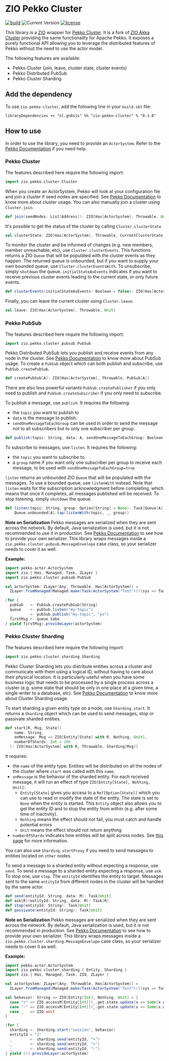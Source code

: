 # ZIO Pekko Cluster

[![build](https://github.com/Philippus/zio-pekko-cluster/workflows/build/badge.svg)](https://github.com/Philippus/zio-pekko-cluster/actions/workflows/scala.yml?query=workflow%3Abuild+branch%3Aseries1.x)
![Current Version](https://img.shields.io/badge/version-0.1.0-brightgreen.svg?style=flat "0.1.0")
[![license](https://img.shields.io/badge/license-Apache%202.0-blue.svg?style=flat "Apache 2.0")](LICENSE)

This library is a [ZIO](https://github.com/zio/zio) wrapper for [Pekko Cluster](https://pekko.apache.org/docs/pekko/current/index-cluster.html).
It is a fork of [ZIO Akka Cluster](https://github.com/zio/zio-akka-cluster) providing the same functionality for Apache Pekko.
It exposes a purely functional API allowing you to leverage the distributed features of Pekko without the need to use the actor model.

The following features are available:
- Pekko Cluster (join, leave, cluster state, cluster events)
- Pekko Distributed PubSub
- Pekko Cluster Sharding

## Add the dependency

To use `zio-pekko-cluster`, add the following line in your `build.sbt` file:

```
libraryDependencies += "nl.gn0s1s" %% "zio-pekko-cluster" % "0.1.0"
```

## How to use

In order to use the library, you need to provide an `ActorSystem`. Refer to the [Pekko Documentation](https://pekko.apache.org/docs/pekko/current/general/actor-systems.html) if you need help.

### Pekko Cluster

The features described here require the following import:
```scala
import zio.pekko.cluster.Cluster
```

When you create an ActorSystem, Pekko will look at your configuration file and join a cluster if seed nodes are specified.
See [Pekko Documentation](https://pekko.apache.org/docs/pekko/current/cluster-usage.html) to know more about cluster usage.
You can also manually join a cluster using `Cluster.join`.

```scala
def join(seedNodes: List[Address]): ZIO[Has[ActorSystem], Throwable, Unit]
```

It's possible to get the status of the cluster by calling `Cluster.clusterState`

```scala
val clusterState: ZIO[Has[ActorSystem], Throwable, CurrentClusterState]
```

To monitor the cluster and be informed of changes (e.g. new members, member unreachable, etc), use `Cluster.clusterEvents`.
This functions returns a ZIO `Queue` that will be populated with the cluster events as they happen.
The returned queue is unbounded, but if you want to supply your own bounded queue, use `Cluster.clusterEventsWith`.
To unsubscribe, simply `shutdown` the queue.
`initialStateAsEvents` indicates if you want to receive previous cluster events leading to the current state, or only future events.

```scala
def clusterEvents(initialStateAsEvents: Boolean = false): ZIO[Has[ActorSystem], Throwable, Queue[ClusterDomainEvent]]
```

Finally, you can leave the current cluster using `Cluster.leave`.

```scala
val leave: ZIO[Has[ActorSystem], Throwable, Unit]
```

### Pekko PubSub

The features described here require the following import:
```scala
import zio.pekko.cluster.pubsub.PubSub
```

Pekko Distributed PubSub lets you publish and receive events from any node in the cluster.
See [Pekko Documentation](https://pekko.apache.org/docs/pekko/current/distributed-pub-sub.html) to know more about PubSub usage.
To create a `PubSub` object which can both publish and subscribe, use `PubSub.createPubSub`.

```scala
def createPubSub[A]: ZIO[Has[ActorSystem], Throwable, PubSub[A]]
```

There are also less powerful variants `PubSub.createPublisher` if you only need to publish and `PubSub.createSubscriber` if you only need to subscribe.

To publish a message, use `publish`. It requires the following:
- the `topic` you want to publish to
- `data` is the message to publish.
- `sendOneMessageToEachGroup` can be used in order to send the message not to all subscribers but to only one subscriber per group.

```scala
def publish(topic: String, data: A, sendOneMessageToEachGroup: Boolean = false): Task[Unit]
```

To subscribe to messages, use `listen`.  It requires the following:
- the `topic` you want to subscribe to.
- a `group` name if you want only one subscriber per group to receive each message, to be used with `sendOneMessageToEachGroup=true`

`listen` returns an unbounded ZIO `Queue` that will be populated with the messages. To use a bounded queue, use `listenWith` instead.
Note that `listen` waits for the subscription acknowledgment before completing, which means that once it completes, all messages published will be received.
To stop listening, simply `shutdown` the queue.

```scala
def listen(topic: String, group: Option[String] = None): Task[Queue[A]] =
    Queue.unbounded[A].tap(listenWith(topic, _, group))
```

**Note on Serialization**
Pekko messages are serialized when they are sent across the network. By default, Java serialization is used, but it is not recommended to use it in production.
See [Pekko Documentation](https://pekko.apache.org/docs/pekko/current/serialization.html) to see how to provide your own serializer.
This library wraps messages inside a `zio.pekko.cluster.pubsub.MessageEnvelope` case class, so your serializer needs to cover it as well.

**Example:**

```scala
import pekko.actor.ActorSystem
import zio.{ Has, Managed, Task, ZLayer }
import zio.pekko.cluster.pubsub.PubSub

val actorSystem: ZLayer[Any, Throwable, Has[ActorSystem]] =
  ZLayer.fromManaged(Managed.make(Task(ActorSystem("Test")))(sys => Task.fromFuture(_ => sys.terminate()).either))

(for {
  pubSub   <- PubSub.createPubSub[String]
  queue    <- pubSub.listen("my-topic")
  _        <- pubSub.publish("my-topic", "yo")
  firstMsg <- queue.take
} yield firstMsg).provideLayer(actorSystem)
```

### Pekko Cluster Sharding

The features described here require the following import:
```scala
import zio.pekko.cluster.sharding.Sharding
```

Pekko Cluster Sharding lets you distribute entities across a cluster and communicate with them using a logical ID, without having to care about their physical location.
It is particularly useful when you have some business logic that needs to be processed by a single process across a cluster (e.g. some state that should be only in one place at a given time, a single writer to a database, etc).
See [Pekko Documentation](https://pekko.apache.org/docs/pekko/current/cluster-sharding.html) to know more about Cluster Sharding usage.

To start sharding a given entity type on a node, use `Sharding.start`. It returns a `Sharding` object which can be used to send messages, stop or passivate sharded entities.

```scala
def start[R, Msg, State](
    name: String,
    onMessage: Msg => ZIO[Entity[State] with R, Nothing, Unit],
    numberOfShards: Int = 100
  ): ZIO[Has[ActorSystem] with R, Throwable, Sharding[Msg]]
```

It requires:
- the `name` of the entity type. Entities will be distributed on all the nodes of the cluster where `start` was called with this `name`.
- `onMessage` is the behavior of the sharded entity. For each received message, it will run an effect of type `ZIO[Entity[State], Nothing, Unit]`:
    - `Entity[State]` gives you access to a `Ref[Option[State]]` which you can use to read or modify the state of the entity. The state is set to `None` when the entity is started. This `Entity` object also allows you to get the entity ID and to stop the entity from within (e.g. after some time of inactivity).
    - `Nothing` means the effect should not fail, you must catch and handle potential errors
    - `Unit` means the effect should not return anything
- `numberOfShards` indicates how entities will be split across nodes. See [this page](https://pekko.apache.org/docs/pekko/current/cluster-sharding.html#basic-example) for more information.

You can also use `Sharding.startProxy` if you need to send messages to entities located on `other` nodes.

To send a message to a sharded entity without expecting a response, use `send`. To send a message to a sharded entity expecting a response, use `ask`. To stop one, use `stop`.
The `entityId` identifies the entity to target. Messages sent to the same `entityId` from different nodes in the cluster will be handled by the same actor.

```scala
def send(entityId: String, data: M): Task[Unit]
def ask[R](entityId: String, data: M): Task[R]
def stop(entityId: String): Task[Unit]
def passivate(entityId: String): Task[Unit]
```

**Note on Serialization**
Pekko messages are serialized when they are sent across the network. By default, Java serialization is used, but it is not recommended in production.
See [Pekko Documentation](https://pekko.apache.org/docs/pekko/current/serialization.html) to see how to provide your own serializer.
This library wraps messages inside a `zio.pekko.cluster.sharding.MessageEnvelope` case class, so your serializer needs to cover it as well.

**Example:**

```scala
import pekko.actor.ActorSystem
import zio.pekko.cluster.sharding.{ Entity, Sharding }
import zio.{ Has, Managed, Task, ZIO, ZLayer }

val actorSystem: ZLayer[Any, Throwable, Has[ActorSystem]] =
  ZLayer.fromManaged(Managed.make(Task(ActorSystem("Test")))(sys => Task.fromFuture(_ => sys.terminate()).either))

val behavior: String => ZIO[Entity[Int], Nothing, Unit] = {
  case "+" => ZIO.accessM[Entity[Int]](_.get.state.update(x => Some(x.getOrElse(0) + 1)))
  case "-" => ZIO.accessM[Entity[Int]](_.get.state.update(x => Some(x.getOrElse(0) - 1)))
  case _   => ZIO.unit
}

(for {
  sharding <- Sharding.start("session", behavior)
  entityId = "1"
  _        <- sharding.send(entityId, "+")
  _        <- sharding.send(entityId, "+")
  _        <- sharding.send(entityId, "-")
} yield ()).provideLayer(actorSystem)
```
